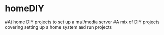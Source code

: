# homeDIY
#At home DIY projects to set up a mail/media server
#A mix of DIY projects covering setting up a home system and run projects 
